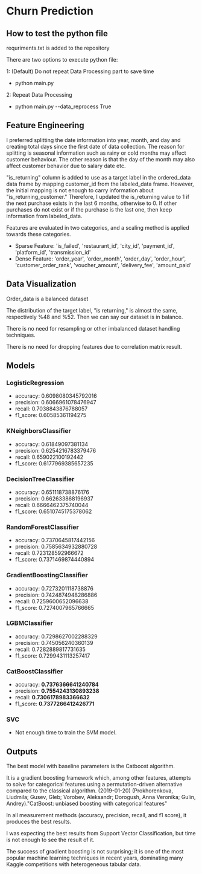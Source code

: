 # Churn Prediction

## How to test the python file
requriments.txt is added to the repository

There are two options to execute python file:

1: (Default) Do not repeat Data Processing part to save time

- python main.py

2: Repeat Data Processing

- python main.py --data_reprocess True

## Feature Engineering

I preferred splitting the date information into year, month, and day and creating total days since the first date of data collection.
The reason for splitting is seasonal information such as rainy or cold months may affect customer behaviour.
The other reason is that the day of the month may also affect customer behavior due to salary date etc.

"is_returning" column is added to use as a target label in the ordered_data data frame by mapping customer_id from the labeled_data frame.
However, the initial mapping is not enough to carry information about "is_returning_customer."
Therefore, I updated the is_returning value to 1 if the next purchase exists in the last 6 months, otherwise to 0. 
If other purchases do not exist or if the purchase is the last one, then keep information from labeled_data.

Features are evaluated in two categories, and a scaling method is applied towards these categories.
- Sparse Feature: 'is_failed', 'restaurant_id', 'city_id', 'payment_id', 'platform_id', 'transmission_id'
- Dense Feature: 'order_year', 'order_month', 'order_day', 'order_hour', 'customer_order_rank', 'voucher_amount', 'delivery_fee', 'amount_paid'

## Data Visualization
Order_data is a balanced dataset 

The distribution of the target label, "is returning," is almost the same, respectively %48 and %52.
Then we can say our dataset is in balance.

There is no need for resampling or other imbalanced dataset handling techniques.

There is no need for dropping features due to correlation matrix result.
## Models

### LogisticRegression
- accuracy:  0.6098080345792016
- precision:  0.6066961078476947
- recall:  0.7038843876788057
- f1_score:  0.60585361194275


### KNeighborsClassifier
- accuracy:  0.61849097381134
- precision:  0.6254216783379476
- recall:  0.659022100192442
- f1_score:  0.6177969385657235


### DecisionTreeClassifier
- accuracy:  0.651118738876176
- precision:  0.662633868196937
- recall:  0.6666462375740044
- f1_score:  0.6510745175378062


### RandomForestClassifier
- accuracy:  0.7370645817442156
- precision:  0.7585634932880728
- recall:  0.723128592966672
- f1_score:  0.7371469874440894


### GradientBoostingClassifier
- accuracy:  0.7273201118738876
- precision:  0.7424874948286886
- recall:  0.7259600652096638
- f1_score:  0.7274007965766665


### LGBMClassifier
- accuracy:  0.7298627002288329
- precision:  0.745056240360139
- recall:  0.7282889817731635
- f1_score:  0.7299431113257417


### CatBoostClassifier
- accuracy:  **0.7376366641240784**
- precision:  **0.7554243130893238**
- recall:  **0.7306178983366632**
- f1_score: **0.7377266412426771**


### SVC
- Not enough time to train the SVM model.




## Outputs

The best model with baseline parameters is the Catboost algorithm. 

It is a gradient boosting framework which, among other features, attempts to solve for categorical features using a permutation-driven alternative compared to the classical algorithm.
(2019-01-20) (Prokhorenkova, Liudmila; Gusev, Gleb; Vorobev, Aleksandr; Dorogush, Anna Veronika; Gulin, Andrey)."CatBoost: unbiased boosting with categorical features"

In all measurement methods (accuracy, precision, recall, and f1 score), it produces the best results.

I was expecting the best results from Support Vector Classification, but time is not enough to see the result of it.

The success of gradient boosting is not surprising; it is one of the most popular machine learning techniques in recent years, dominating many Kaggle competitions with heterogeneous tabular data.
    
